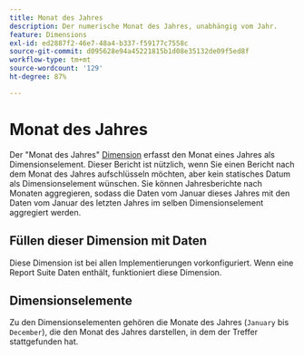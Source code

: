 ```yaml
---
title: Monat des Jahres
description: Der numerische Monat des Jahres, unabhängig vom Jahr.
feature: Dimensions
exl-id: ed2887f2-46e7-48a4-b337-f59177c7558c
source-git-commit: d095628e94a45221815b1d08e35132de09f5ed8f
workflow-type: tm+mt
source-wordcount: '129'
ht-degree: 87%

---
```


# Monat des Jahres

Der &quot;Monat des Jahres&quot; [Dimension](overview.md) erfasst den Monat eines Jahres als Dimensionselement. Dieser Bericht ist nützlich, wenn Sie einen Bericht nach dem Monat des Jahres aufschlüsseln möchten, aber kein statisches Datum als Dimensionselement wünschen. Sie können Jahresberichte nach Monaten aggregieren, sodass die Daten vom Januar dieses Jahres mit den Daten vom Januar des letzten Jahres im selben Dimensionselement aggregiert werden.

## Füllen dieser Dimension mit Daten

Diese Dimension ist bei allen Implementierungen vorkonfiguriert. Wenn eine Report Suite Daten enthält, funktioniert diese Dimension.

## Dimensionselemente

Zu den Dimensionselementen gehören die Monate des Jahres (`January` bis `December`), die den Monat des Jahres darstellen, in dem der Treffer stattgefunden hat.
